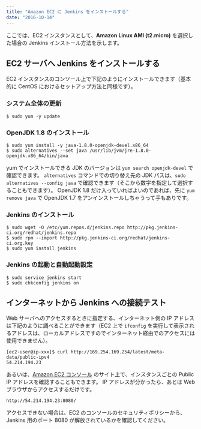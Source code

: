 ```yaml
---
title: "Amazon EC2 に Jenkins をインストールする"
date: "2016-10-14"
---
```


ここでは、EC2 インスタンスとして、**Amazon Linux AMI (t2.micro)** を選択した場合の Jenkins インストール方法を示します。

EC2 サーバへ Jenkins をインストールする
----

EC2 インスタンスのコンソール上で下記のようにインストールできます（基本的に CentOS におけるセットアップ方法と同様です）。

### システム全体の更新

```
$ sudo yum -y update
```

### OpenJDK 1.8 のインストール

```
$ sudo yum install -y java-1.8.0-openjdk-devel.x86_64
$ sudo alternatives --set java /usr/lib/jvm/jre-1.8.0-openjdk.x86_64/bin/java
```

yum でインストールできる JDK のバージョンは `yum search openjdk-devel` で確認できます。
`alternatives` コマンドでの切り替え先の JDK パスは、`sudo alternatives --config java` で確認できます（そこから数字を指定して選択することもできます）。
OpenJDK 1.8 だけ入っていればよいのであれば、先に `yum remove java` で OpenJDK 1.7 をアンインストールしちゃうって手もありです。

### Jenkins のインストール

```
$ sudo wget -O /etc/yum.repos.d/jenkins.repo http://pkg.jenkins-ci.org/redhat/jenkins.repo
$ sudo rpm --import http://pkg.jenkins-ci.org/redhat/jenkins-ci.org.key
$ sudo yum install jenkins
```

### Jenkins の起動と自動起動設定

```
$ sudo service jenkins start
$ sudo chkconfig jenkins on
```

インターネットから Jenkins への接続テスト
----

Web サーバへのアクセスするときに指定する、インターネット側の IP アドレスは下記のように調べることができます（EC2 上で `ifconfig` を実行して表示されるアドレスは、ローカルアドレスですのでインターネット経由でのアクセスには使用できません）。

```
[ec2-user@ip-xxx]$ curl http://169.254.169.254/latest/meta-data/public-ipv4
54.214.194.23
```

あるいは、[Amazon EC2 コンソール](https://console.aws.amazon.com/ec2/) のサイト上で、インスタンスごとの Public IP アドレスを確認することもできます。
IP アドレスが分かったら、あとは Web ブラウザからアクセスするだけです。

```
http://54.214.194.23:8080/
```

アクセスできない場合は、EC2 のコンソールのセキュリティポリシーから、Jenkins 用のポート 8080 が解放されているかを確認してください。

